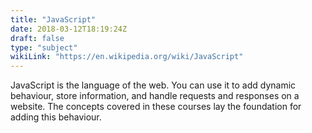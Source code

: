 ```yaml
---
title: "JavaScript"
date: 2018-03-12T18:19:24Z
draft: false
type: "subject"
wikiLink: "https://en.wikipedia.org/wiki/JavaScript"
---
```


JavaScript is the language of the web. 
You can use it to add dynamic behaviour, store information, and handle requests and responses on a website. 
The concepts covered in these courses lay the foundation for adding this behaviour.